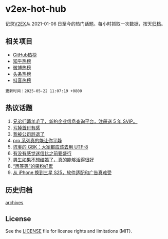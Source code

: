 # v2ex-hot-hub

 记录[V2EX](https://www.v2ex.com/)从 2021-01-06 日至今的热门话题。每小时抓取一次数据，按天[归档](archives)。
 
 ## 相关项目

- [GitHub热榜](https://github.com/lonnyzhang423/github-hot-hub)
- [知乎热榜](https://github.com/lonnyzhang423/zhihu-hot-hub)
- [微博热榜](https://github.com/lonnyzhang423/weibo-hot-hub)
- [头条热榜](https://github.com/lonnyzhang423/toutiao-hot-hub)
- [抖音热榜](https://github.com/lonnyzhang423/douyin-hot-hub)


 `更新时间：2025-05-22 11:07:19 +0800`

## 热议话题

1. [兄弟们薅羊毛了，新的企业信息查询平台，注册送 5 年 SVIP。](https://www.v2ex.com/t/1133226)
1. [亏掉首付有感](https://www.v2ex.com/t/1133437)
1. [我被公司辞退了](https://www.v2ex.com/t/1133220)
1. [pro 系列真的能让你平静](https://www.v2ex.com/t/1133201)
1. [坑爹的 GBK：大家都应该去用 UTF-8](https://www.v2ex.com/t/1133223)
1. [有没有感觉迷信比之前要盛行](https://www.v2ex.com/t/1133236)
1. [男生如果不想结婚了，真的能够活得很好](https://www.v2ex.com/t/1133334)
1. [“再等等”的果粉好累](https://www.v2ex.com/t/1133212)
1. [从 iPhone 换到三星 S25，软件适配和广告真难受](https://www.v2ex.com/t/1133315)

## 历史归档

[archives](archives)

## License

See the [LICENSE](LICENSE) file for license rights and limitations (MIT).
